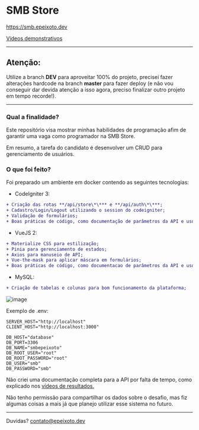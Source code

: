 # SMB Store

https://smb.epeixoto.dev

[Vídeos demonstrativos](https://www.youtube.com/watch?v=sgwNaEUbUAU&list=PLX00v7ikWSwd0bIZFLjBQ29ch6YhsebMn)

---

## Atenção:

Utilize a branch **DEV** para aproveitar 100% do projeto, precisei fazer alterações hardcode na branch **master** para fazer deploy (e não vou conseguir dar devida atenção a isso agora, preciso finalizar outro projeto em tempo recorde!).

---

### Qual a finalidade?

Este repositório visa mostrar minhas habilidades de programação afim de garantir uma vaga como programador na SMB Store.

Em resumo, a tarefa do candidato é desenvolver um CRUD para gerenciamento de usuários.

### O que foi feito?

Foi preparado um ambiente em docker contendo as seguintes tecnologias:

- CodeIgniter 3:

```diff
+ Criação das rotas **/api/store\*\*** e **/api/auth\*\***;
+ Cadastro/Login/Logout utilizando o session do codeigniter;
+ Validação de formulários;
+ Boas práticas de código, como documentação de parâmetros da API e uso de constantes para praticidade;
```

- VueJS 2:

```diff
+ Materialize CSS para estilização;
+ Pinia para gerenciamento de estados;
+ Axios para manuseio de API;
+ Vue-the-mask para aplicar máscara em formulários;
+ Boas práticas de código, como documentacao de parâmetros da API e uso de constantes para praticidade;
```

- MySQL:

```diff
+ Criação de tabelas e colunas para bom funcionamento da plataforma;
```
![image](https://github.com/MoranggNormal/smbstore-epeixoto/assets/72574532/bfd15a00-9098-425d-9769-6a70a36c1af0)

Exemplo de .env:

```
SERVER_HOST="http://localhost"
CLIENT_HOST="http://localhost:3000"

DB_HOST="database"
DB_PORT=3306
DB_NAME="smbepeixoto"
DB_ROOT_USER="root"
DB_ROOT_PASSWORD="root"
DB_USER="smb"
DB_PASSWORD="smb"
```

Não criei uma documentação completa para a API por falta de tempo, como explicado nos [vídeos de resultados.](https://www.youtube.com/watch?v=sgwNaEUbUAU&list=PLX00v7ikWSwd0bIZFLjBQ29ch6YhsebMn)

Não tenho permissão para compartilhar os dados sobre o desafio, mas fiz algumas coisas a mais já que planejo utilizar esse sistema no futuro.

---

Duvidas? [contato@epeixoto.dev](mailto:contato@epeixoto.dev)
